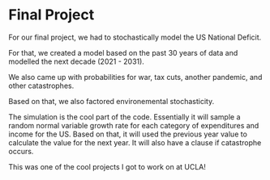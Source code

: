 # Final Project
For our final project, we had to stochastically model the US National Deficit. 

For that, we created a model based on the past 30 years of data and modelled the next decade (2021 - 2031).

We also came up with probabilities for war, tax cuts, another pandemic, and other catastrophes. 

Based on that, we also factored environemental stochasticity.

The simulation is the cool part of the code. Essentially it will sample a random normal variable growth rate for each category of expenditures and income for the US.
Based on that, it will used the previous year value to calculate the value for the next year. It will also have a clause if catastrophe occurs.

This was one of the cool projects I got to work on at UCLA!
